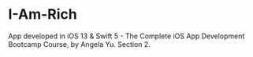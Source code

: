 # I-Am-Rich
App developed in iOS 13 &amp; Swift 5 - The Complete iOS App Development Bootcamp Course, by Angela Yu. Section 2.
